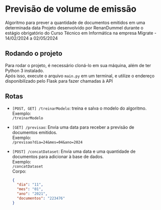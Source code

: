 # Previsão de volume de emissão
Algoritmo para prever a quantidade de documentos emitidos em uma determinada data
Projeto desenvolvido por RenanDummel durante o estágio obrigatório do Curso Técnico em Informática na empresa Migrate - 14/02/2024 a 02/05/2024

## Rodando o projeto
Para rodar o projeto, é necessário cloná-lo em sua máquina, além de ter Python 3 instalado.<br>
Após isso, execute o arquivo `main.py` em um terminal, e utilize o endereço disponibilizado pelo Flask para fazer chamadas à API

## Rotas
- `[POST, GET] /treinarModelo`: treina e salva o modelo do algoritmo.<br>
  Exemplo: <br>```/treinarModelo```

- `[GET] /previsao`: Envia uma data para receber a previsão de documentos emitidos.<br>
  Exemplo: <br>`/previsao?dia=24&mes=04&ano=2024`

- `[POST] /concatDataset`: Envia uma data e uma quantidade de documentos para adicionar à base de dados.<br>
  Exemplo: <br>`/concatDataset`<br>
  Corpo:
  ```json
  {
    "dia": "11",
    "mes": "01",
    "ano": "2021",
    "documentos": "223476"
  }